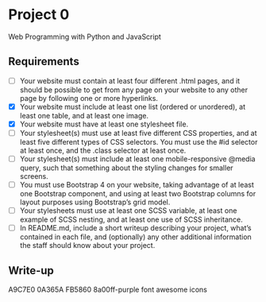 # Project 0

Web Programming with Python and JavaScript

## Requirements
 - [ ] Your website must contain at least four different .html pages, and it should be possible to get from any page on your website to any other page by following one or more hyperlinks.
 - [x] Your website must include at least one list (ordered or unordered), at least one table, and at least one image.
 - [x] Your website must have at least one stylesheet file.
 - [ ] Your stylesheet(s) must use at least five different CSS properties, and at least five different types of CSS selectors. You must use the #id selector at least once, and the .class selector at least once.
 - [ ] Your stylesheet(s) must include at least one mobile-responsive @media query, such that something about the styling changes for smaller screens.
 - [ ] You must use Bootstrap 4 on your website, taking advantage of at least one Bootstrap component, and using at least two Bootstrap columns for layout purposes using Bootstrap’s grid model.
 - [ ] Your stylesheets must use at least one SCSS variable, at least one example of SCSS nesting, and at least one use of SCSS inheritance.
 - [ ] In README.md, include a short writeup describing your project, what’s contained in each file, and (optionally) any other additional information the staff should know about your project.

## Write-up
A9C7E0
0A365A
FB5860
8a00ff-purple
font awesome icons
